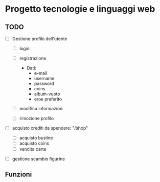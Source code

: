 # Progetto tecnologie e linguaggi web

## TODO

- [ ] Gestione profilo dell'utente

  - [ ] login
  - [ ] registrazione

    - Dati:
      - e-mail
      - username
      - password
      - coins
      - album-vuoto
      - eroe preferito

  - [ ] modifica informazioni
  - [ ] rimozione profilo

- [ ] acquisto crediti da spendere: "/shop"
  - [ ] acquisto bustine
  - [ ] acquisto coins
  - [ ] vendita carte
- [ ] gestione scambio figurine

## Funzioni
